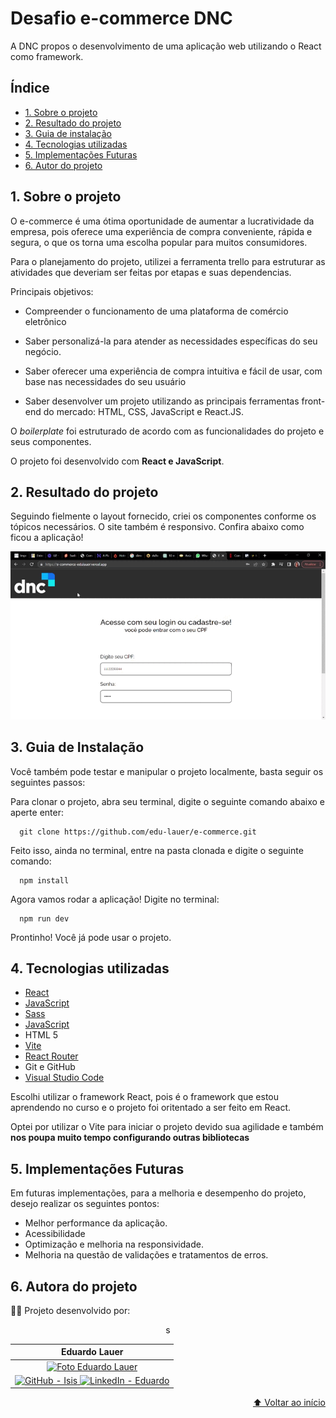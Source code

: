 <h1 id="início">
  Desafio e-commerce DNC
</h1>

A DNC propos o desenvolvimento de uma aplicação web utilizando o React como framework. 


## Índice

* [1. Sobre o projeto](#1-sobre-o-projeto)
* [2. Resultado do projeto](#2-resultado-do-projeto)
* [3. Guia de instalação](#3-guia-de-instalação)
* [4. Tecnologias utilizadas](#4-tecnologias-utilizadas)
* [5. Implementações Futuras](#5-implementações-futuras)
* [6. Autor do projeto](#6-autora-do-projeto)

## 1. Sobre o projeto

O e-commerce é uma ótima oportunidade de aumentar a lucratividade da empresa, pois oferece uma experiência de compra conveniente, rápida e segura, o que os torna uma escolha popular para muitos consumidores. 

Para o planejamento do projeto, utilizei a ferramenta trello para estruturar as atividades que deveriam ser feitas por etapas e suas dependencias.

Principais objetivos: 

   - Compreender o funcionamento de uma plataforma de comércio eletrônico 
  
   - Saber personalizá-la para atender as necessidades específicas do seu 	   negócio.

   - Saber oferecer uma experiência de compra intuitiva e fácil de usar, com base nas necessidades do seu usuário
  
   - Saber desenvolver um projeto utilizando as principais ferramentas front-end do mercado: HTML, CSS, JavaScript e React.JS.
  
  
 O _boilerplate_ foi estruturado de acordo com as funcionalidades do projeto e seus componentes.

 O projeto foi desenvolvido com **React e JavaScript**.


 ## 2. Resultado do projeto

 Seguindo fielmente o layout fornecido, criei os componentes conforme os tópicos necessários.
O site também é responsivo.
 Confira abaixo como ficou a aplicação!

 <div align='center'>

 ![img](./e-commerce/src/assets/E-Commerce.gif)

</div>


## 3. Guia de Instalação
Você também pode testar e manipular o projeto localmente, basta seguir os seguintes passos:

Para clonar o projeto, abra seu terminal, digite o seguinte comando abaixo e aperte enter:

      git clone https://github.com/edu-lauer/e-commerce.git
  
Feito isso, ainda no terminal, entre na pasta clonada e digite o seguinte comando:

      npm install  
    


Agora vamos rodar a aplicação! Digite no terminal:
        
      npm run dev
      

Prontinho! Você já pode usar o projeto.       


## 4. Tecnologias utilizadas

* [React](https://react.dev/)
* [JavaScript](https://www.javascript.com/)
* [Sass](https://sass-lang.com/)
* [JavaScript](https://developer.mozilla.org/pt-BR/docs/Web/JavaScript)
* HTML 5
* [Vite](https://vitejs.dev/)
* [React Router](https://reactrouter.com/en/main)
* Git e GitHub
* [Visual Studio Code](https://code.visualstudio.com/)

Escolhi utilizar o framework React, pois é o framework que estou aprendendo no curso e o projeto foi oritentado a ser feito em React.

Optei por utilizar o Vite para iniciar o projeto devido sua agilidade e também  **nos poupa muito tempo configurando outras bibliotecas**

  
## 5. Implementações Futuras
      
Em futuras implementações, para a melhoria e desempenho do projeto, desejo realizar os seguintes pontos:

  - Melhor performance da aplicação.
  - Acessibilidade
  - Optimização e melhoria na responsividade.
  - Melhoria na questão de validações e tratamentos de erros.

## 6. Autora do projeto

👩‍💻 Projeto desenvolvido por:

<div align="center">
  <table>
    <thead>
      <tr>
        <th align="center">Eduardo Lauer</th>
      </tr>
    </thead>
    <tbody>
      <tr>
        <td align="center">
          <a href="#">
            <img src="https://avatars.githubusercontent.com/u/101681560?v=4" width="100px;" alt="Foto Eduardo Lauer"/><br>
          </a>
        </td>
      <tr>      
        <td align="center">
          <a href="https://github.com/edu-lauer">
            <img alt="GitHub - Isis" src="https://img.shields.io/badge/github-%23121011.svg?style=for-the-badge&logo=github&logoColor=white" style="max-width: 100%;">
          </a>
          <a href=https://www.linkedin.com/in/eduardo-lauer/">
            <img alt="LinkedIn - Eduardo" src="https://img.shields.io/badge/linkedin-%230077B5.svg?style=for-the-badge&logo=linkedin&logoColor=white">
          </a>
        </td>
       </tr>
    </tbody>s
  </table>
</div>


<p align="right">
  <a href="#início">
  ⬆ Voltar ao início
 </a>
</p>

